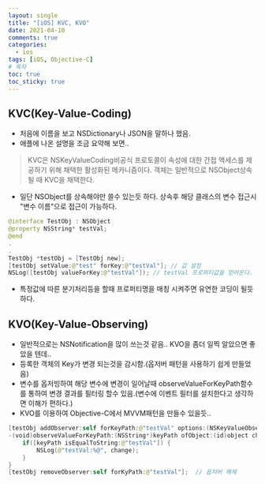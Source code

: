 ```yaml
---
layout: single
title: "[iOS] KVC, KVO"
date: 2021-04-10
comments: true
categories:
  - ios
tags: [iOS, Objective-C]
# 목차
toc: true
toc_sticky: true
---
```

## KVC(Key-Value-Coding)  
* 처음에 이름을 보고 NSDictionary나 JSON을 말하나 했음.
* 애플에 나온 설명을 조금 요약해 보면..
> KVC은 NSKeyValueCoding비공식 프로토콜이 속성에 대한 간접 액세스를 제공하기 위해 채택한 활성화된 메카니즘이다.
> 객체는 일반적으로 NSObject상속 될 때 KVC을 채택한다.  
* 일단 NSObject를 상속해야만 쓸수 있는듯 하다. 상속후 해당 클래스의 변수 접근시 "변수 이름"으로 접근이 가능하다.
```swift
@interface TestObj : NSObject
@property NSString* testVal;
@end
.
.
TestObj *testObj = [TestObj new]; 
[testObj setValue:@"test" forKey:@"testVal"]; // 값 설정
NSLog([testObj valueForKey:@"testVal"]); // testVal 프로퍼티값을 얻어온다. 
```  
* 특정값에 따른 분기처리등을 할때 프로퍼티명을 매칭 시켜주면 유연한 코딩이 될듯하다.

## KVO(Key-Value-Observing)  
* 일반적으로는 NSNotification을 많이 쓰는것 같음.. KVO을 좀더 일찍 알았으면 좋았을 텐데..
* 등록한 객체의 Key가 변경 되는것을 감시함.(옵저버 패턴을 사용하기 쉽게 만들었음)
* 변수를 옵저빙하여 해당 변수에 변경이 일어날때 observeValueForKeyPath함수를 통하여 변경 결과를 필터링 할수 있음.(변수에 이벤트 필터를 설치한다고 생각하면 이해가 편하다.)
* KVO를 이용하여 Objective-C에서 MVVM패턴을 만들수 있을듯..
```swift
[testObj addObserver:self forKeyPath:@"testVal" options:(NSKeyValueObservingOptionNew | NSKeyValueObservingOptionOld) context:nil];  // 옵저버 등록(이전값과 새로운값을 전부 얻어옴)
-(void)observeValueForKeyPath:(NSString*)keyPath ofObject:(id)object change:(NSDictionary<NSKeyValueChangeKey,id>*)change context:(void*)context {
    if([keyPath isEqualToString:@"testVal"]) {
        NSLog(@"testVal:%@", change);
    }
}
[testObj removeObserver:self forKyPath:@"testVal"];  // 옵저버 해제
```
